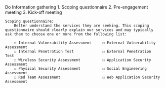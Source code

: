 Do Information gathering
    1. Scoping questionnaire
    2. Pre-engagement meeting
    3. Kick-off meeting


    Scoping questionnaire: 
        Better understand the services they are seeking. This scoping questionnaire should clearly explain our services and may typically ask them to choose one or more from the following list:

        ☐ Internal Vulnerability Assessment	    ☐ External Vulnerability Assessment
        ☐ Internal Penetration Test	            ☐ External Penetration Test
        ☐ Wireless Security Assessment	        ☐ Application Security Assessment
        ☐ Physical Security Assessment	        ☐ Social Engineering Assessment
        ☐ Red Team Assessment	                ☐ Web Application Security Assessment


    